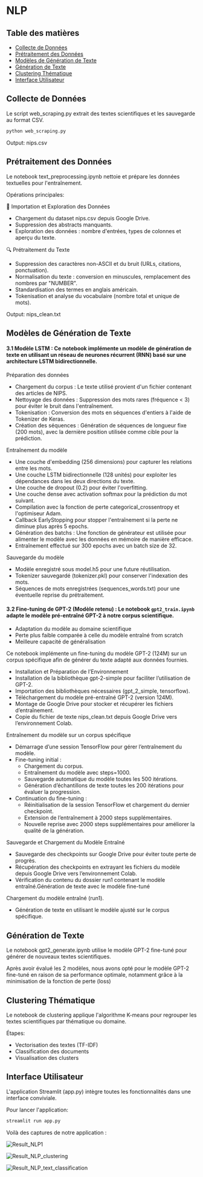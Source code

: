 # NLP
## Table des matières
- [Collecte de Données](#collecte_de_données)
- [Prétraitement des Données](#prétraitement_des_données)
- [Modèles de Génération de Texte](#modèles_de_génération_de_texte)
- [Génération de Texte](#génération_de_texte)
- [Clustering Thématique](#clustering_thématique)
- [Interface Utilisateur](#interface_utilisateur)

## Collecte de Données
Le script web_scraping.py extrait des textes scientifiques et les sauvegarde au format CSV.
```bash
python web_scraping.py
```
Output: nips.csv
## Prétraitement des Données
Le notebook text_preprocessing.ipynb nettoie et prépare les données textuelles pour l'entraînement.

Opérations principales:

 📂 Importation et Exploration des Données
  
   - Chargement du dataset nips.csv depuis Google Drive.
   - Suppression des abstracts manquants.
   - Exploration des données : nombre d'entrées, types de colonnes et aperçu du texte.
  
 🔍 Prétraitement du Texte

   - Suppression des caractères non-ASCII et du bruit (URLs, citations, ponctuation).
   - Normalisation du texte : conversion en minuscules, remplacement des nombres par "NUMBER".
   - Standardisation des termes en anglais américain.
   - Tokenisation et analyse du vocabulaire (nombre total et unique de mots).

Output: nips_clean.txt


## Modèles de Génération de Texte
#### 3.1 Modèle LSTM :   Ce notebook implémente un modèle de génération de texte en utilisant un réseau de neurones récurrent (RNN) basé sur une architecture LSTM bidirectionnelle.

 Préparation des données
 - Chargement du corpus : Le texte utilisé provient d'un fichier contenant des articles de NIPS.
 - Nettoyage des données : Suppression des mots rares (fréquence < 3) pour éviter le bruit dans l'entraînement.
 - Tokenisation : Conversion des mots en séquences d'entiers à l'aide de Tokenizer de Keras.
 - Création des séquences : Génération de séquences de longueur fixe (200 mots), avec la dernière position utilisée comme cible pour la prédiction.

 Entraînement du modèle
  - Une couche d'embedding (256 dimensions) pour capturer les relations entre les mots.
  - Une couche LSTM bidirectionnelle (128 unités) pour exploiter les dépendances dans les deux directions du texte.
  - Une couche de dropout (0.2) pour éviter l'overfitting.
  - Une couche dense avec activation softmax pour la prédiction du mot suivant.
  - Compilation avec la fonction de perte categorical_crossentropy et l'optimiseur Adam.
  - Callback EarlyStopping pour stopper l'entraînement si la perte ne diminue plus après 5 epochs.
  - Génération des batchs : Une fonction de générateur est utilisée pour alimenter le modèle avec les données en mémoire de manière efficace.
  - Entraînement effectué sur 300 epochs avec un batch size de 32.
 
 Sauvegarde du modèle
  - Modèle enregistré sous model.h5 pour une future réutilisation.
  - Tokenizer sauvegardé (tokenizer.pkl) pour conserver l'indexation des mots.
  - Séquences de mots enregistrées (sequences_words.txt) pour une éventuelle reprise du prétraitement.

#### 3.2 Fine-tuning de GPT-2 (Modèle retenu) : Le notebook `gpt2_train.ipynb` adapte le modèle pré-entraîné GPT-2 à notre corpus scientifique.

   - Adaptation du modèle au domaine scientifique  
   - Perte plus faible comparée à celle du modèle entraîné from scratch  
   - Meilleure capacité de généralisation  

Ce notebook implémente un fine-tuning du modèle GPT-2 (124M) sur un corpus spécifique afin de générer du texte adapté aux données fournies.

  - Installation et Préparation de l’Environnement
  - Installation de la bibliothèque gpt-2-simple pour faciliter l’utilisation de GPT-2.
  - Importation des bibliothèques nécessaires (gpt_2_simple, tensorflow).
  - Téléchargement du modèle pré-entraîné GPT-2 (version 124M).
  - Montage de Google Drive pour stocker et récupérer les fichiers d’entraînement.
  - Copie du fichier de texte nips_clean.txt depuis Google Drive vers l’environnement Colab.

Entraînement du modèle sur un corpus spécifique
  - Démarrage d’une session TensorFlow pour gérer l’entraînement du modèle.
  - Fine-tuning initial :
    - Chargement du corpus.
    - Entraînement du modèle avec steps=1000.
    - Sauvegarde automatique du modèle toutes les 500 itérations.
    - Génération d’échantillons de texte toutes les 200 itérations pour évaluer la progression.
  - Continuation du fine-tuning :
    - Réinitialisation de la session TensorFlow et chargement du dernier checkpoint.
    - Extension de l’entraînement à 2000 steps supplémentaires.
    - Nouvelle reprise avec 2000 steps supplémentaires pour améliorer la qualité de la génération.

Sauvegarde et Chargement du Modèle Entraîné
 - Sauvegarde des checkpoints sur Google Drive pour éviter toute perte de progrès.
 - Récupération des checkpoints en extrayant les fichiers du modèle depuis Google Drive vers l’environnement Colab.
 - Vérification du contenu du dossier run1 contenant le modèle entraîné.Génération de texte avec le modèle fine-tuné

Chargement du modèle entraîné (run1).
 - Génération de texte en utilisant le modèle ajusté sur le corpus spécifique.
## Génération de Texte
Le notebook gpt2_generate.ipynb utilise le modèle GPT-2 fine-tuné pour générer de nouveaux textes scientifiques.

Après avoir évalué les 2 modèles, nous avons opté pour le modèle GPT-2 fine-tuné en raison de sa performance optimale, notamment grâce à la minimisation de la fonction de perte (loss)
## Clustering Thématique
Le notebook de clustering applique l'algorithme K-means pour regrouper les textes scientifiques par thématique ou domaine.

Étapes:

  - Vectorisation des textes (TF-IDF)
  - Classification des documents
  - Visualisation des clusters

## Interface Utilisateur
L'application Streamlit (app.py) intègre toutes les fonctionnalités dans une interface conviviale.

Pour lancer l'application:

```bash
streamlit run app.py
```

Voilà des captures de notre application : 

![Result_NLP1](https://github.com/user-attachments/assets/0dfcd9a7-56b7-4f73-ad44-b737988b00ab)

![Result_NLP_clustering](https://github.com/user-attachments/assets/11d9b57d-1a58-4340-8565-a145b60fc893)

![Result_NLP_text_classification](https://github.com/user-attachments/assets/69568da8-4e81-4635-aee3-18b7d4aa9a60)
